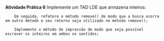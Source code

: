 **Atividade Prática 6**
        Implemente um TAD LDE que armazena inteiros:

        
        Em seguida, refatore o método remove() de modo que a busca ocorra em outro método e seu retorno seja utilizado no método remove();

        Implemente o método de impressão de modo que seja possível escrever os inteiros em ambos os sentidos;